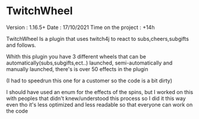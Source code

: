 # TwitchWheel

Version : 1.16.5+
Date : 17/10/2021
Time on the project : +14h

TwitchWheel Is a plugin that uses twitch4j to react to subs,cheers,subgifts and follows.

Whith this plugin you have 3 different wheels that can be automatically(subs,subgifts,ect..) launched, semi-automatically and manually launched, there's is over 50 effects in the plugin

(I had to speedrun this one for a customer so the code is a bit dirty)


I should have used an enum for the effects of the spins, but I worked on this with peoples that didn't knew/understood this process so I did it this way even tho it's less optimized and less readable so that everyone can work on the code
